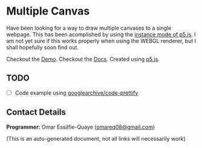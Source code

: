 # Multiple Canvas

Have been looking for a way to draw multiple canvases to a single webpage.  This
has been acomplished by using the
[instance mode of p5.js](https://p5js.org/examples/instance-mode-instantiation.html).
I am not yet sure if this works properly when using the WEBGL renderer, but I
shall hopefully soon find out.

Checkout the [Demo](https://omareq.github.io/multiple-canvas/).
Checkout the [Docs](https://omareq.github.io/multiple-canvas/docs).
Created using [p5.js](https://p5js.org/).

## TODO

- [ ]   Code example using [googlearchive/code-prettify](https://github.com/googlearchive/code-prettify)

## Contact Details
__Programmer:__ Omar Essilfie-Quaye (omareq08@gmail.com)

(This is an auto-generated document, not all links will necessarily work)
